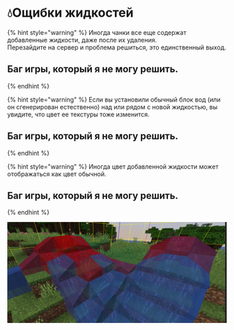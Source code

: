 # 💧Ощибки жидкостей

{% hint style="warning" %}
Иногда чанки все еще содержат добавленные жидкости, даже после их удаления.  
Перезайдите на сервер и проблема решиться, это единственный выход.

## **Баг игры, который я не могу решить.**
{% endhint %}

{% hint style="warning" %}
Если вы установили обычный блок вод \(или он сгенерирован естественно\) над или рядом с новой жидкостью, вы увидите, что цвет ее текстуры тоже изменится.

## **Баг игры, который я не могу решить.**
{% endhint %}

{% hint style="warning" %}
Иногда цвет добавленной жидкости может отображаться как цвет обычной.

## **Баг игры, который я не могу решить.**
{% endhint %}

![](../.gitbook/assets/immagine%20%2814%29%20%281%29%20%282%29%20%283%29%20%283%29%20%284%29%20%284%29%20%285%29%20%287%29%20%288%29%20%283%29.png)

